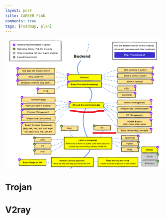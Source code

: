 ```yaml
---
layout: post
title: CAREER PLAN
comments: true
tags: [roadmap, plan]
---
```


![ROADMAP](/assets/Snipaste_2020-09-21_13-50-30.png)



# Trojan

# V2ray